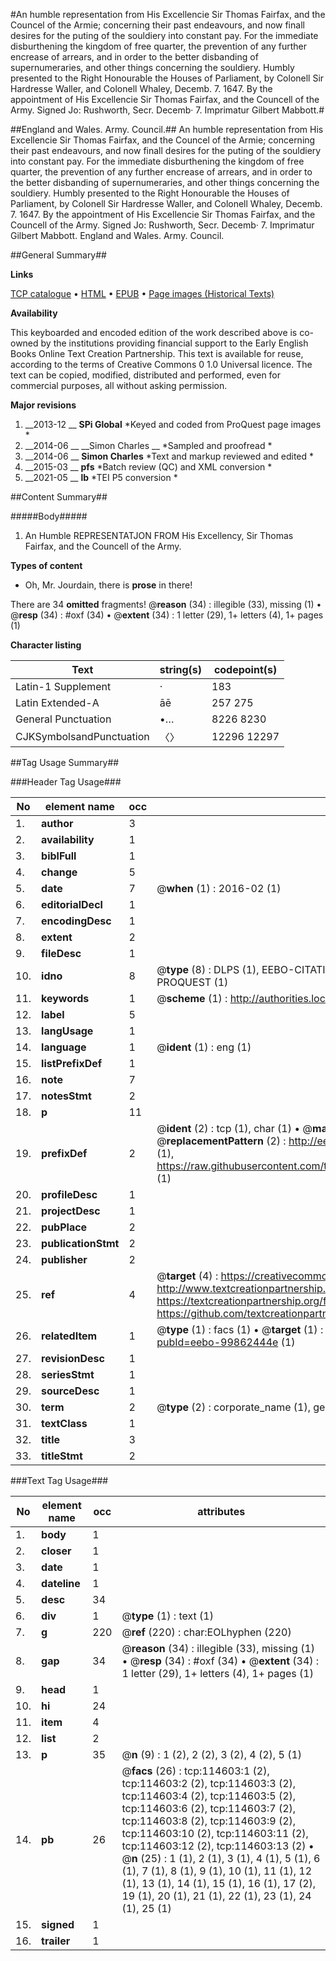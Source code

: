 #An humble representation from His Excellencie Sir Thomas Fairfax, and the Councel of the Armie; concerning their past endeavours, and now finall desires for the puting of the souldiery into constant pay. For the immediate disburthening the kingdom of free quarter, the prevention of any further encrease of arrears, and in order to the better disbanding of supernumeraries, and other things concerning the souldiery. Humbly presented to the Right Honourable the Houses of Parliament, by Colonell Sir Hardresse Waller, and Colonell Whaley, Decemb. 7. 1647. By the appointment of His Excellencie Sir Thomas Fairfax, and the Councell of the Army. Signed Jo: Rushworth, Secr. Decemb· 7. Imprimatur Gilbert Mabbott.#

##England and Wales. Army. Council.##
An humble representation from His Excellencie Sir Thomas Fairfax, and the Councel of the Armie; concerning their past endeavours, and now finall desires for the puting of the souldiery into constant pay. For the immediate disburthening the kingdom of free quarter, the prevention of any further encrease of arrears, and in order to the better disbanding of supernumeraries, and other things concerning the souldiery. Humbly presented to the Right Honourable the Houses of Parliament, by Colonell Sir Hardresse Waller, and Colonell Whaley, Decemb. 7. 1647. By the appointment of His Excellencie Sir Thomas Fairfax, and the Councell of the Army. Signed Jo: Rushworth, Secr. Decemb· 7. Imprimatur Gilbert Mabbott.
England and Wales. Army. Council.

##General Summary##

**Links**

[TCP catalogue](http://www.ota.ox.ac.uk/tcp/)  • 
[HTML](http://tei.it.ox.ac.uk/tcp/Texts-HTML/free/A84/A84755.html)  • 
[EPUB](http://tei.it.ox.ac.uk/tcp/Texts-EPUB/free/A84/A84755.epub) • 
[Page images (Historical Texts)](https://historicaltexts.jisc.ac.uk/eebo-99862444e)

**Availability**

This keyboarded and encoded edition of the work described above is co-owned by the
    institutions providing financial support to the Early English Books Online Text Creation
    Partnership. This text is available for reuse, according to the terms of  Creative Commons 0 1.0 Universal
    licence. The text can be copied, modified, distributed and performed, even for commercial
    purposes, all without asking permission.

**Major revisions**

1. __2013-12 __ __SPi Global__ *Keyed and coded from ProQuest page images *
1. __2014-06 __ __Simon Charles __ *Sampled and proofread *
1. __2014-06 __ __Simon Charles__ *Text and markup reviewed and edited *
1. __2015-03 __ __pfs__ *Batch review (QC) and XML conversion *
1. __2021-05 __ __lb__ *TEI P5 conversion *

##Content Summary##

#####Body#####

1. An Humble REPRESENTATJON FROM His Excellency, Sir Thomas Fairfax, and the Councell of the Army.

**Types of content**

  * Oh, Mr. Jourdain, there is **prose** in there!

There are 34 **omitted** fragments! 
 @__reason__ (34) : illegible (33), missing (1)  •  @__resp__ (34) : #oxf (34)  •  @__extent__ (34) : 1 letter (29), 1+ letters (4), 1+ pages (1)

**Character listing**


|Text|string(s)|codepoint(s)|
|---|---|---|
|Latin-1 Supplement|·|183|
|Latin Extended-A|āē|257 275|
|General Punctuation|•…|8226 8230|
|CJKSymbolsandPunctuation|〈〉|12296 12297|

##Tag Usage Summary##

###Header Tag Usage###

|No|element name|occ|attributes|
|---|---|---|---|
|1.|__author__|3||
|2.|__availability__|1||
|3.|__biblFull__|1||
|4.|__change__|5||
|5.|__date__|7| @__when__ (1) : 2016-02 (1)|
|6.|__editorialDecl__|1||
|7.|__encodingDesc__|1||
|8.|__extent__|2||
|9.|__fileDesc__|1||
|10.|__idno__|8| @__type__ (8) : DLPS (1), EEBO-CITATION (1), VID (1), EEBO-PROQUEST (1), STC (3), PROQUEST (1)|
|11.|__keywords__|1| @__scheme__ (1) : http://authorities.loc.gov/ (1)|
|12.|__label__|5||
|13.|__langUsage__|1||
|14.|__language__|1| @__ident__ (1) : eng (1)|
|15.|__listPrefixDef__|1||
|16.|__note__|7||
|17.|__notesStmt__|2||
|18.|__p__|11||
|19.|__prefixDef__|2| @__ident__ (2) : tcp (1), char (1)  •  @__matchPattern__ (2) : ([0-9\-]+):([0-9IVX]+) (1), (.+) (1)  •  @__replacementPattern__ (2) : http://eebo.chadwyck.com/downloadtiff?vid=$1&page=$2 (1), https://raw.githubusercontent.com/textcreationpartnership/Texts/master/tcpchars.xml#$1 (1)|
|20.|__profileDesc__|1||
|21.|__projectDesc__|1||
|22.|__pubPlace__|2||
|23.|__publicationStmt__|2||
|24.|__publisher__|2||
|25.|__ref__|4| @__target__ (4) : https://creativecommons.org/publicdomain/zero/1.0/ (1), http://www.textcreationpartnership.org/docs/. (1), https://textcreationpartnership.org/faq/#faq05 (1), https://github.com/textcreationpartnership (1)|
|26.|__relatedItem__|1| @__type__ (1) : facs (1)  •  @__target__ (1) : https://data.historicaltexts.jisc.ac.uk/view?pubId=eebo-99862444e (1)|
|27.|__revisionDesc__|1||
|28.|__seriesStmt__|1||
|29.|__sourceDesc__|1||
|30.|__term__|2| @__type__ (2) : corporate_name (1), geographic_name (1)|
|31.|__textClass__|1||
|32.|__title__|3||
|33.|__titleStmt__|2||


###Text Tag Usage###

|No|element name|occ|attributes|
|---|---|---|---|
|1.|__body__|1||
|2.|__closer__|1||
|3.|__date__|1||
|4.|__dateline__|1||
|5.|__desc__|34||
|6.|__div__|1| @__type__ (1) : text (1)|
|7.|__g__|220| @__ref__ (220) : char:EOLhyphen (220)|
|8.|__gap__|34| @__reason__ (34) : illegible (33), missing (1)  •  @__resp__ (34) : #oxf (34)  •  @__extent__ (34) : 1 letter (29), 1+ letters (4), 1+ pages (1)|
|9.|__head__|1||
|10.|__hi__|24||
|11.|__item__|4||
|12.|__list__|2||
|13.|__p__|35| @__n__ (9) : 1 (2), 2 (2), 3 (2), 4 (2), 5 (1)|
|14.|__pb__|26| @__facs__ (26) : tcp:114603:1 (2), tcp:114603:2 (2), tcp:114603:3 (2), tcp:114603:4 (2), tcp:114603:5 (2), tcp:114603:6 (2), tcp:114603:7 (2), tcp:114603:8 (2), tcp:114603:9 (2), tcp:114603:10 (2), tcp:114603:11 (2), tcp:114603:12 (2), tcp:114603:13 (2)  •  @__n__ (25) : 1 (1), 2 (1), 3 (1), 4 (1), 5 (1), 6 (1), 7 (1), 8 (1), 9 (1), 10 (1), 11 (1), 12 (1), 13 (1), 14 (1), 15 (1), 16 (1), 17 (2), 19 (1), 20 (1), 21 (1), 22 (1), 23 (1), 24 (1), 25 (1)|
|15.|__signed__|1||
|16.|__trailer__|1||
